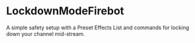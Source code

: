 # LockdownModeFirebot
A simple safety setup with a Preset Effects List and commands for locking down your channel mid-stream.
